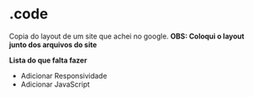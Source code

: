 # .code
Copia do layout de um site que achei no google. **OBS: Coloqui o layout junto dos arquivos do site**

**Lista do que falta fazer**
- Adicionar Responsividade
- Adicionar JavaScript
